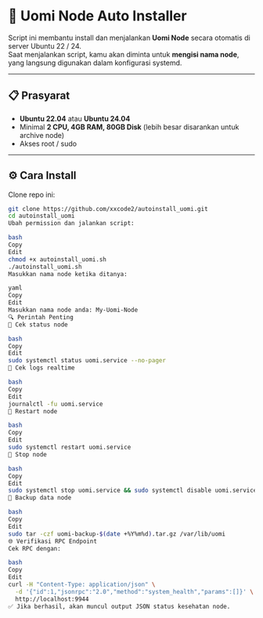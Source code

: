 # 🚀 Uomi Node Auto Installer  

Script ini membantu install dan menjalankan **Uomi Node** secara otomatis di server Ubuntu 22 / 24.  
Saat menjalankan script, kamu akan diminta untuk **mengisi nama node**, yang langsung digunakan dalam konfigurasi systemd.  

---

## 📋 Prasyarat  

- **Ubuntu 22.04** atau **Ubuntu 24.04**  
- Minimal **2 CPU, 4GB RAM, 80GB Disk** (lebih besar disarankan untuk archive node)  
- Akses root / sudo  

---

## ⚙️ Cara Install  

Clone repo ini:  
```bash
git clone https://github.com/xxcode2/autoinstall_uomi.git
cd autoinstall_uomi
Ubah permission dan jalankan script:

bash
Copy
Edit
chmod +x autoinstall_uomi.sh
./autoinstall_uomi.sh
Masukkan nama node ketika ditanya:

yaml
Copy
Edit
Masukkan nama node anda: My-Uomi-Node
🔍 Perintah Penting
🔹 Cek status node

bash
Copy
Edit
sudo systemctl status uomi.service --no-pager
🔹 Cek logs realtime

bash
Copy
Edit
journalctl -fu uomi.service
🔹 Restart node

bash
Copy
Edit
sudo systemctl restart uomi.service
🔹 Stop node

bash
Copy
Edit
sudo systemctl stop uomi.service && sudo systemctl disable uomi.service
🔹 Backup data node

bash
Copy
Edit
sudo tar -czf uomi-backup-$(date +%Y%m%d).tar.gz /var/lib/uomi
🌐 Verifikasi RPC Endpoint
Cek RPC dengan:

bash
Copy
Edit
curl -H "Content-Type: application/json" \
  -d '{"id":1,"jsonrpc":"2.0","method":"system_health","params":[]}' \
  http://localhost:9944
✅ Jika berhasil, akan muncul output JSON status kesehatan node.
